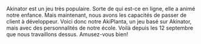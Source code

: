 Akinator est un jeu très populaire. Sorte de qui est-ce en ligne, elle a animé notre enfance. Mais maintenant, nous avons les capacités de passer de client à développeur.
Voici donc notre AkiPlanta, un jeu basé sur Akinator, mais avec des personnalités de notre école.
Voilà depuis les 12 septembre que nous travaillons dessus.
Amusez-vous bien!




